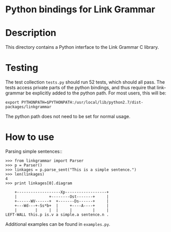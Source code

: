 # Python bindings for Link Grammar

Description
===========
This directory contains a Python interface to the Link Grammar C library.


Testing
=======
The test collection `tests.py` should run 52 tests, which should all
pass. The tests access private parts of the python bindings, and thus
require that link-grammar be explicitly added to the python path. For
most users, this will be:

   `export PYTHONPATH=$PYTHONPATH:/usr/local/lib/python2.7/dist-packages/linkgrammar`

The python path does not need to be set for normal usage.


How to use
==========
Parsing simple sentences::

    >>> from linkgrammar import Parser
    >>> p = Parser()
    >>> linkages = p.parse_sent("This is a simple sentence.")
    >>> len(linkages)
    4
    >>> print linkages[0].diagram
    
        +-------------------Xp------------------+
        |              +--------Ost-------+     |
        +------WV------+  +-------Ds------+     |
        +---Wd---+-Ss*b+  |     +----A----+     |
        |        |     |  |     |         |     |
    LEFT-WALL this.p is.v a simple.a sentence.n . 

Additional examples can be found in `examples.py`.
